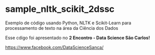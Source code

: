 # sample_nltk_scikit_2dssc
Exemplo de código usando Python, NLTK e Scikit-Learn para processamento de texto na área da Ciência dos Dados

Esse cdigo foi apresentado no <b>2 Encontro - Data Science São Carlos!</b>

https://www.facebook.com/DataScienceSanca/
